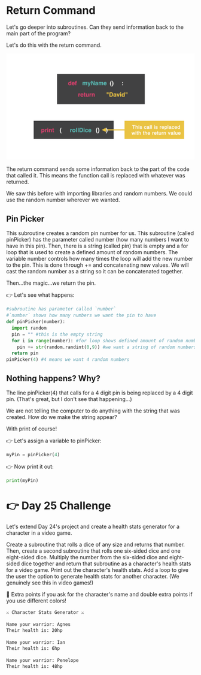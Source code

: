 # Return Command
Let's go deeper into subroutines. Can they send information back to the main part of the program?

Let's do this with the return command.

![alt text](image.png)

The return command sends some information back to the part of the code that called it. This means the function call is replaced with whatever was returned.

We saw this before with importing libraries and random numbers. We could use the random number wherever we wanted.

## Pin Picker
This subroutine creates a random pin number for us. This subroutine (called pinPicker) has the parameter called number (how many numbers I want to have in this pin). Then, there is a string (called pin) that is empty and a for loop that is used to create a defined amount of random numbers. The variable number controls how many times the loop will add the new number to the pin. This is done through += and concatenating new values. We will cast the random number as a string so it can be concatenated together.

Then...the magic...we return the pin.

👉 Let's see what happens:
```py
#subroutine has parameter called `number`
#`number` shows how many numbers we want the pin to have
def pinPicker(number):
  import random
  pin = "" #this is the empty string
  for i in range(number): #for loop shows defined amount of random numbers
    pin += str(random.randint(0,9)) #we want a string of random numbers between 0-9
  return pin
pinPicker(4) #4 means we want 4 random numbers
```
## Nothing happens? Why?
The line pinPicker(4) that calls for a 4 digit pin is being replaced by a 4 digit pin. (That's great, but I don't see that happening...)

We are not telling the computer to do anything with the string that was created. How do we make the string appear?

With print of course!

👉 Let's assign a variable to pinPicker:
```py
myPin = pinPicker(4)
```
👉 Now print it out:
```py
print(myPin)
```

# 👉 Day 25 Challenge
Let's extend Day 24's project and create a health stats generator for a character in a video game.

Create a subroutine that rolls a dice of any size and returns that number.
Then, create a second subroutine that rolls one six-sided dice and one eight-sided dice.
Multiply the number from the six-sided dice and eight-sided dice together and return that subroutine as a character's health stats for a video game.
Print out the character's health stats.
Add a loop to give the user the option to generate health stats for another character.
(We genuinely see this in video games!)

🥳 Extra points if you ask for the character's name and double extra points if you use different colors!
```
⚔️ Character Stats Generator ⚔️

Name your warrior: Agnes
Their health is: 20hp

Name your warrior: Ian
Their health is: 6hp

Name your warrior: Penelope
Their health is: 48hp
```